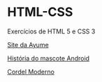 # HTML-CSS
 Exercícios de HTML 5 e CSS 3

<a href="https://iaspfeifer.github.io/HTML-CSS/práticas/Site - Ayume/index.html">Site da Ayume</a>

<a href="https://iaspfeifer.github.io/HTML-CSS/exercicios/desafio/index.html">História do mascote Android</a>

<a href="https://iaspfeifer.github.io/HTML-CSS/exercicios/desafio02/index.html">Cordel Moderno</a>